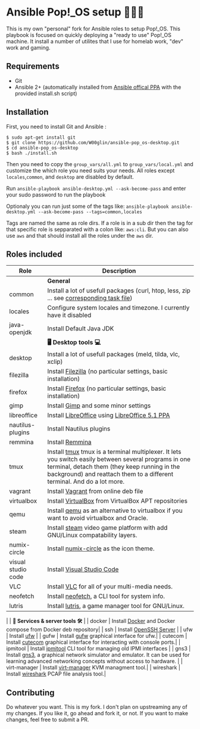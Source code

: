 # Ansible Pop!_OS setup 🧑🏼‍💻
This is my own "personal" fork for Ansible roles to setup Pop!_OS. This playbook is focused on quickly deploying a "ready to use" Pop!_OS machine. It install a number of utilites that I use for homelab work, "dev" work and gaming.


## Requirements
- Git
- Ansible 2+ (automatically installed from [Ansible offical PPA](https://launchpad.net/~ansible/+archive/ubuntu/ansible) with the provided install.sh script)


## Installation
First, you need to install Git and Ansible :
```
$ sudo apt-get install git
$ git clone https://github.com/W00glin/ansible-pop_os-desktop.git
$ cd ansible-pop_os-desktop
$ bash ./install.sh
```

Then you need to copy the `group_vars/all.yml` to `group_vars/local.yml` and customize the which role you need suits your needs. All roles except `locales`,`common`, and `desktop` are disabled by default.

Run `ansible-playbook ansible-desktop.yml --ask-become-pass` and enter your sudo password to run the playbook

Optionaly you can run just some of the tags like:
`ansible-playbook ansible-desktop.yml --ask-become-pass --tags=common,locales`

Tags are named the same as role dirs. If a role is in a sub dir then the tag for that specific role is sepparated with a colon like: `aws:cli`. But you can also use `aws` and that should install all the roles under the `aws` dir.

## Roles included

| Role                     | Description|
| ------------------------ | ------------------------------------------------------------------------------------------------------------------------------------------------------------------------------------------------------------------------------------------------------------------------------------------------------------------------------------- |
|                         |**General**|
| common                  | Install a lot of usefull packages (curl, htop, less, zip ... see [corresponding task file](https://github.com/sys0dm1n/ansible-ubuntu-desktop/blob/master/roles/common/tasks/main.yml)) |
| locales                 | Configure system locales and timezone. I currently have it disabled |
| java-openjdk            | Install Default Java JDK|
|                         | **🖥️ Desktop tools 💻** |
| desktop                 | Install a lot of usefull packages (meld, tilda, vlc, xclip)|
| filezilla               | Install [Filezilla](https://filezilla-project.org/) (no particular settings, basic installation) | 
| firefox                 | Install [Firefox](https://www.mozilla.org/firefox/) (no particular settings, basic installation) | 
| gimp                    | Install [Gimp](https://www.gimp.org/) and some minor settings |
| libreoffice             | Install [LibreOffice](https://www.libreoffice.org/) using [LibreOffice 5.1 PPA](https://launchpad.net/~libreoffice/+archive/ubuntu/libreoffice-5-1) |
| nautilus-plugins        | Install Nautilus plugins|
| remmina                 | Install [Remmina](http://www.remmina.org/) |
| tmux                    | Install [tmux](https://github.com/tmux/tmux/wiki) tmux is a terminal multiplexer. It lets you switch easily between several programs in one terminal, detach them (they keep running in the background) and reattach them to a different terminal. And do a lot more. |
| vagrant                 | Install [Vagrant](https://www.vagrantup.com/) from online deb file|
| virtualbox              | Install [VirtualBox](https://www.virtualbox.org/) from VirtualBox APT repositories |
| qemu                    | Install [qemu](https://www.qemu.org/) as an alternative to virtualbox if you want to avoid virtualbox and Oracle.| 
| steam                   | Install [steam](https://store.steampowered.com/) video game platform with add GNU/Linux compatability layers.|
| numix-circle            | Install [numix-circle](https://github.com/numixproject/numix-icon-theme-circle) as the icon theme. |
| visual studio code      | Install [Visual Studio Code](https://code.visualstudio.com/) |
| VLC                     | Install [VLC](https://www.videolan.org/) for all of your multi-media needs.|
| neofetch                | Install [neofetch](https://github.com/dylanaraps/neofetch), a CLI tool for system info.|
| lutris                  | Install [lutris](https://lutris.net/), a game manager tool for GNU/Linux.|

|                         | **📡 Services & server tools 🛠️** |
| docker                  | Install [Docker](https://www.docker.com/) and Docker compose from Docker deb repository|
| ssh                     | Install [OpenSSH Server](http://www.openssh.com/)      | 
| ufw                     | Install [ufw](https://help.ubuntu.com/community/UFW) |
| gufw                    | Install [gufw](https://help.ubuntu.com/community/Gufw) graphical interface for ufw.|
| cutecom                 | Install [cutecom](https://help.ubuntu.com/community/Cutecom) graphical interface for interacting with console ports.|
| ipmitool                | Install [ipmitool](https://help.ubuntu.com/community/IPMI) CLI tool for managing old IPMI interfaces |
| gns3                    | Install [gns3](https://www.gns3.com/), a graphical network simulator and emulator. It can be used for learning advanced networking concepts without access to hardware. |
| virt-manager            | Install [virt-manager](https://virt-manager.org/) KVM managment tool.|
| wireshark               | Install [wireshark](https://www.wireshark.org/) PCAP file analysis tool.|


## Contributing
Do whatever you want. This is my fork. I don't plan on upstreaming any of my changes. If you like it, go ahead and fork it, or not. If you want to make changes, feel free to submit a PR.